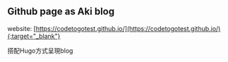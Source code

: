 ## Github page as Aki blog
website: [https://codetogotest.github.io/](https://codetogotest.github.io/){:target="_blank"}

搭配Hugo方式呈現blog
